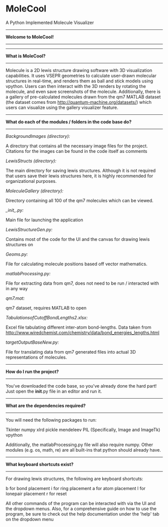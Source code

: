 # MoleCool
A Python Implemented Molecule Visualizer
**************************************************************************************
**Welcome to MoleCool!**
**************************************************************************************
**************************************************************************************
**What is MoleCool?**
**************************************************************************************

Molecule is a 2D lewis structure drawing software with 3D visualization capabilities. It uses VSEPR geometries to calculate user-drawn molecular structures in real-time, and renders them as ball and stick models using vpython. Users can then interact with the 3D renders by rotating the molecule, and even save screenshots of the molecule. Additionally, there is a gallery of pre-calculated molecules drawn from the qm7 MATLAB dataset (the dataset comes from http://quantum-machine.org/datasets/) which users can visualize using the gallery visualizer feature. 

**************************************************************************************
**What do each of the modules / folders in the code base do?**
**************************************************************************************

*BackgroundImages (directory):*

A directory that contains all the necessary image files for the project. 	Citations for the images can be found in the code itself as comments

*LewisStructs (directory):*

The main directory for saving lewis structures. Although it is not required that users save their lewis structures here, it is highly recommended for organizational purposes.

*MoleculeGallery (directory):*

Directory containing all 100 of the qm7 molecules which can be viewed. 

*\__init__.py:*

Main file for launching the application

*LewisStructureGen.py:*
	
Contains most of the code for the UI and the canvas for drawing lewis structures on

*Geoms.py:*
	
File for calculating molecule positions based off vector mathematics.

*matlabProcessing.py:*

File for extracting data from qm7, does not need to be run / interacted with in any way

*qm7.mat:*

qm7 dataset, requires MATLAB to open

*TabulationsofCutoffBondLengths2.xlsx:*

Excel file tabulating different inter-atom bond-lengths. Data taken from http://www.wiredchemist.com/chemistry/data/bond_energies_lengths.html

*targetOutputBaseNew.py:*

File for translating data from qm7 generated files into actual 3D representations of molecules.

**************************************************************************************
**How do I run the project?**
**************************************************************************************

You've downloaded the code base, so you've already done the hard part! Just open the 
__init__.py file in an editor and run it. 

**************************************************************************************
**What are the dependencies required?**
**************************************************************************************

You will need the following packages to run:

Tkinter
numpy
xlrd
pickle
mendeleev
PIL (Specifically, Image and ImageTk)
vpython

Additionally, the matlabProcessing.py file will also require numpy. Other modules (e.g. os, math, re) are all built-ins that python should already have.

**************************************************************************************
**What keyboard shortcuts exist?**
**************************************************************************************

For drawing lewis structures, the following are keyboard shortcuts:

b for bond placement
i for ring placement
a for atom placement
l for lonepair placement
r for reset

All other commands of the program can be interacted with via the UI and the dropdown 
menus. Also, for a comprehensive guide on how to use the program, be sure to check out the help documentation under the 'help' tab on the dropdown menu



 

   



